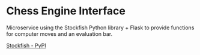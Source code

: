 # Chess Engine Interface

Microservice using the Stockfish Python library + Flask to provide functions for computer moves and an evaluation bar.

[Stockfish - PyPI](https://pypi.org/project/stockfish/)